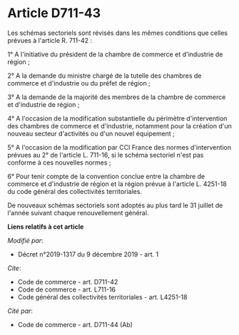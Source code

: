 # Article D711-43

Les schémas sectoriels sont révisés dans les mêmes conditions que celles prévues à l'article R. 711-42 : 

1° A l'initiative du président de la chambre de commerce et d'industrie de région ; 

2° A la demande du ministre chargé de la tutelle des chambres de commerce et d'industrie ou du préfet de région ; 

3° A la demande de la majorité des membres de la chambre de commerce et d'industrie de région ; 

4° A l'occasion de la modification substantielle du périmètre d'intervention des chambres de commerce et d'industrie,
notamment pour la création d'un nouveau secteur d'activités ou d'un nouvel équipement ; 

5° A l'occasion de la modification par CCI France des normes d'intervention prévues au 2° de l'article L. 711-16, si le
schéma sectoriel n'est pas conforme à ces nouvelles normes ; 

6° Pour tenir compte de la convention conclue entre la chambre de commerce et d'industrie de région et la région prévue à
l'article L. 4251-18 du code général des collectivités territoriales. 

De nouveaux schémas sectoriels sont adoptés au plus tard le 31 juillet de l'année suivant chaque renouvellement général.

**Liens relatifs à cet article**

_Modifié par_:

  - Décret n°2019-1317 du 9 décembre 2019 - art. 1

_Cite_:

  - Code de commerce - art. D711-42
  - Code de commerce - art. L711-16
  - Code général des collectivités territoriales - art. L4251-18

_Cité par_:

  - Code de commerce - art. D711-44 (Ab)
